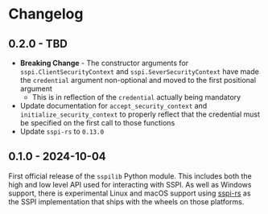 # Changelog

## 0.2.0 - TBD

+ **Breaking Change** - The constructor arguments for `sspi.ClientSecurityContext` and `sspi.SeverSecurityContext` have made the `credential` argument non-optional and moved to the first positional argument
  + This is in reflection of the `credential` actually being mandatory
+ Update documentation for `accept_security_context` and `initialize_security_context` to properly reflect that the credential must be specified on the first call to those functions
+ Update `sspi-rs` to `0.13.0`

## 0.1.0 - 2024-10-04

First official release of the `sspilib` Python module.
This includes both the high and low level API used for interacting with SSPI.
As well as Windows support, there is experimental Linux and macOS support using [sspi-rs](https://github.com/Devolutions/sspi-rs) as the SSPI implementation that ships with the wheels on those platforms.
